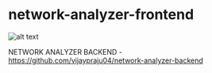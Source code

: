 # network-analyzer-frontend

![alt text](https://github.com/vijaypraju04/network-analyzer/blob/master/network-analyzerGIF1.gif)

NETWORK ANALYZER BACKEND - https://github.com/vijaypraju04/network-analyzer-backend
